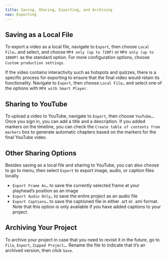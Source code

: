 ```yaml
---
title: Saving, Sharing, Exporting, and Archiving
nav: Exporting
---
```


## Saving as a Local File
To export a video as a local file, navigate to `Export`, then choose `Local File…` and select, and choose `MP4 only (up to 720P)` or `MP4 only (up to 1080P)` as the standard option. For more configuration options, choose `Custom production settings`.

If the video contains interactivity such as hotspots and quizzes, there is a specific process for exporting to ensure that the final video would retain its functionality. Navigate to `Export`, then choose `Local File…` and select one of the options with `MP4 with Smart Player`.
## Sharing to YouTube
To upload a video to YouTube, navigate to `Export`, then choose `YouTube…`. Once you sign in, you can add a title and a description. If you added markers on the timeline, you can check the `Create table of contents from markers` box to generate automatic chapters based on the markers for the final YouTube video.

## Other Sharing Options
Besides saving as a local file and sharing to YouTube, you can also choose to go to menu, then select `Export` to export image, audio, or caption files locally. 
-	`Export Frame As…` to save the currently selected frame at your playhead’s position as an image
-	`Export Audio Only…` to save the entire project as an audio file
-	`Export Captions…` to save the captioned file in either .srt or .smi format. Note that this option is only available if you have added captions to your project. 

## Archiving Your Project
To archive your project in case that you need to revisit it in the future, go to `File`, `Export`, `Zipped Project…`. Rename the file to indicate that it’s an archived version, then click `Save`.
